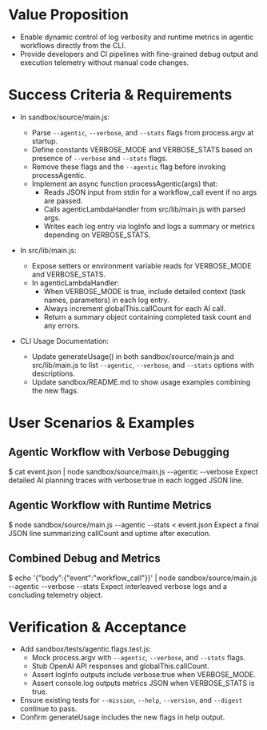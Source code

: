 # Value Proposition

- Enable dynamic control of log verbosity and runtime metrics in agentic workflows directly from the CLI.
- Provide developers and CI pipelines with fine-grained debug output and execution telemetry without manual code changes.

# Success Criteria & Requirements

- In sandbox/source/main.js:
  - Parse `--agentic`, `--verbose`, and `--stats` flags from process.argv at startup.
  - Define constants VERBOSE_MODE and VERBOSE_STATS based on presence of `--verbose` and `--stats` flags.
  - Remove these flags and the `--agentic` flag before invoking processAgentic.
  - Implement an async function processAgentic(args) that:
    - Reads JSON input from stdin for a workflow_call event if no args are passed.
    - Calls agenticLambdaHandler from src/lib/main.js with parsed args.
    - Writes each log entry via logInfo and logs a summary or metrics depending on VERBOSE_STATS.

- In src/lib/main.js:
  - Expose setters or environment variable reads for VERBOSE_MODE and VERBOSE_STATS.
  - In agenticLambdaHandler:
    - When VERBOSE_MODE is true, include detailed context (task names, parameters) in each log entry.
    - Always increment globalThis.callCount for each AI call.
    - Return a summary object containing completed task count and any errors.

- CLI Usage Documentation:
  - Update generateUsage() in both sandbox/source/main.js and src/lib/main.js to list `--agentic`, `--verbose`, and `--stats` options with descriptions.
  - Update sandbox/README.md to show usage examples combining the new flags.

# User Scenarios & Examples

## Agentic Workflow with Verbose Debugging

$ cat event.json | node sandbox/source/main.js --agentic --verbose
Expect detailed AI planning traces with verbose:true in each logged JSON line.

## Agentic Workflow with Runtime Metrics

$ node sandbox/source/main.js --agentic --stats < event.json
Expect a final JSON line summarizing callCount and uptime after execution.

## Combined Debug and Metrics

$ echo '{"body":{"event":"workflow_call"}}' | node sandbox/source/main.js --agentic --verbose --stats
Expect interleaved verbose logs and a concluding telemetry object.

# Verification & Acceptance

- Add sandbox/tests/agentic.flags.test.js:
  - Mock process.argv with `--agentic`, `--verbose`, and `--stats` flags.
  - Stub OpenAI API responses and globalThis.callCount.
  - Assert logInfo outputs include verbose:true when VERBOSE_MODE.
  - Assert console.log outputs metrics JSON when VERBOSE_STATS is true.
- Ensure existing tests for `--mission`, `--help`, `--version`, and `--digest` continue to pass.
- Confirm generateUsage includes the new flags in help output.
